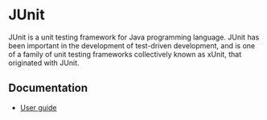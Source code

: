 # JUnit

JUnit is a unit testing framework for Java programming language. JUnit has been important in the development of test-driven development, and is one of a family of unit testing frameworks collectively known as xUnit, that originated with JUnit.

## Documentation
  * [User guide](https://junit.org/junit5/docs/current/user-guide/)

